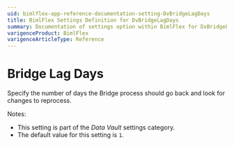 ```yaml
---
uid: bimlflex-app-reference-documentation-setting-DvBridgeLagDays
title: BimlFlex Settings Definition for DvBridgeLagDays
summary: Documentation of settings option within BimlFlex for DvBridgeLagDays
varigenceProduct: BimlFlex
varigenceArticleType: Reference
---
```


# Bridge Lag Days

Specify the number of days the Bridge process should go back and look for changes to reprocess.

Notes:

* This setting is part of the *Data Vault* settings category.
* The default value for this setting is `1`.
